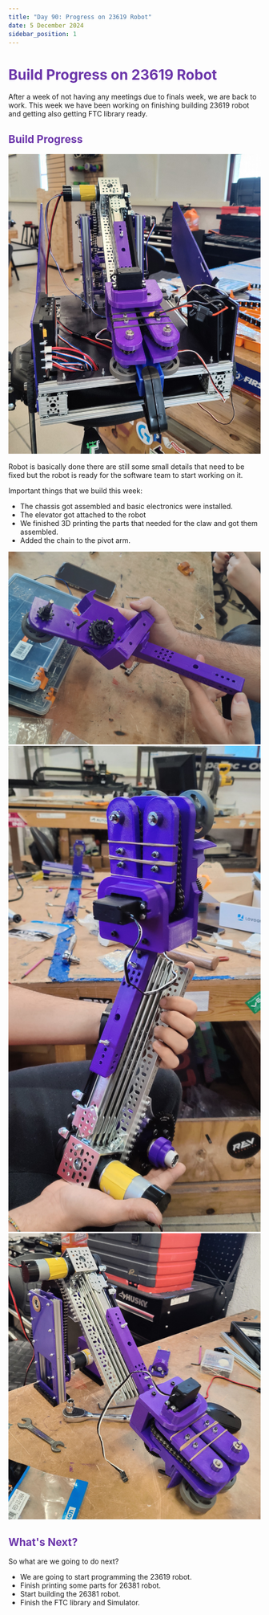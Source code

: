 ```yaml
---
title: "Day 90: Progress on 23619 Robot"
date: 5 December 2024
sidebar_position: 1
---
```


# <span style="color:#6b35aa">Build Progress on 23619 Robot</span>

After a week of not having any meetings due to finals week, we are back to work. This week we have been working on finishing building 23619 robot and getting also getting FTC library ready.

## <span style="color:#6b35aa">Build Progress</span>

![Image-1](Image1.jpg)

Robot is basically done there are still some small details that need to be fixed but the robot is ready for the software team to start working on it.

Important things that we build this week:

- The chassis got assembled and basic electronics were installed.
- The elevator got attached to the robot
- We finished 3D printing the parts that needed for the claw and got them assembled.
- Added the chain to the pivot arm.

![Image-2](Image2.jpg)
![Image-3](Image3.jpg)
![Image-4](Image4.jpg)

## <span style="color:#6b35aa">What's Next?</span>

So what are we going to do next?

- We are going to start programming the 23619 robot.
- Finish printing some parts for 26381 robot.
- Start building the 26381 robot.
- Finish the FTC library and Simulator.
